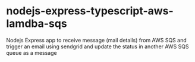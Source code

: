# nodejs-express-typescript-aws-lamdba-sqs
Nodejs Express app to receive message (mail details) from AWS SQS and trigger an email using sendgrid and update the status in another AWS SQS queue as a message
